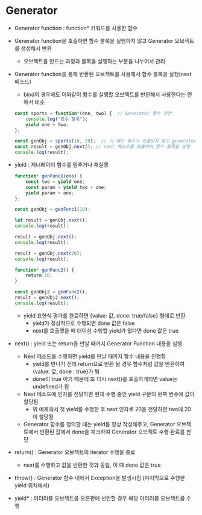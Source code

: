 # Generator

* Generator function : function* 키워드를 사용한 함수

* Generator function을 호출하면 함수 블록을 실행하지 않고 Generator 오브젝트를 생성해서 반환

  * 오브젝트를 만드는 과정과 블록을 실행하는 부분을 나누어서 관리

* Generator function을 통해 반환된 오브젝트를 사용해서 함수 블록을 실행(next 메소드)

  * bind의 경우에도 이와같이 함수를 실행할 오브젝트를 반환해서 사용한다는 면에서 비슷

  ```javascript
  const sports = function*(one, two) {	// Generator 함수 선언
      console.log("함수 블록");
      yield one + two;
  };
  
  const genObj = sports(10, 20);  // 이 때는 함수가 호출되지 않고 generator object가 반환됨
  const result = genObj.next(); // next 메소드를 호출하여 함수 블록을 실행
  console.log(result);
  ```

* yield : 제너레이터 함수를 멈추거나 재실행

  ```javascript
  function* genFunc1(one) {
      const two = yield one;
      const param = yield two + one;
      yield param + one;
  };
  
  const genObj = genFunc1(10);
  
  let result = genObj.next();
  console.log(result);
  
  result = genObj.next();
  console.log(result);
  
  result = genObj.next(20);
  console.log(result);
  
  function* genFunc2() {
      return 10;
  }
  
  const genObj2 = genFunc2();
  result = genObj2.next();
  console.log(result);
  ```

  * yield 표현식 평가를 완료하면 {value: 값, done: true/false} 형태로 반환
    * yield가 정상적으로 수행되면 done 값은 false
    * next를 호출했을 때 더이상 수행할 yield가 없다면 done 값은 true

  

* next() : yield 또는 return을 만날 때까지 Generator Function 내용을 실행

  * Next 메소드를 수행하면 yield를 만날 때까지 함수 내용을 진행함
    * yield를 만나기 전에 return으로 반환 될 경우 함수처럼 값을 반환하여 {value: 값, done : true}가 됨
    * done이 true 이기 때문에 또 다시 next()를 호출하게되면 value는 undefined가 됨
  * Next 메소드에 인자를 전달하면 현재 수행 중인 yield 구문의 왼쪽 변수에 값이 할당됨
    * 위 예제에서 첫 yield를 수행한 후 next 인자로 20을 전달하면 two에 20이 할당됨
  * Generator 함수를 정의할 때는 yield를 항상 작성해주고, Generator 오브젝트에서 반환된 값에서 done을 체크하여 Generator 오브젝트 수행 완료를 판단

* return() : Generator 오브젝트의 iterator 수행을 종료

  * next를 수행하고 값을 반환한 것과 동일, 이 때 done 값은 true

* throw() : Generator 함수 내에서 Exception을 발생시킴 (마지막으로 수행한 yield 위치에서)

* yield* : 이터러블 오브젝트를 오른편에 선언할 경우 해당 이터러블 오브젝트를 수행